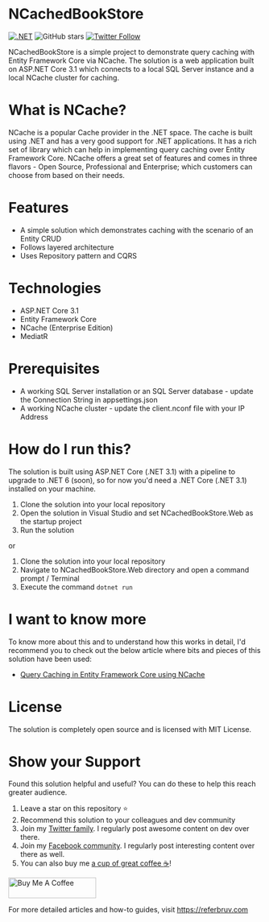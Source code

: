 # NCachedBookStore

[![.NET](https://github.com/referbruv/NCachedBookStore/actions/workflows/dotnet.yml/badge.svg)](https://github.com/referbruv/NCachedBookStore/actions/workflows/dotnet.yml)
![GitHub stars](https://img.shields.io/github/stars/referbruv/NCachedBookStore)
[![Twitter Follow](https://img.shields.io/twitter/follow/referbruv?style=social&label=follow)](https://twitter.com/referbruv)

NCachedBookStore is a simple project to demonstrate query caching with Entity Framework Core via NCache. The solution is a web application built on ASP.NET Core 3.1 which connects to a local SQL Server instance and a local NCache cluster for caching.

# What is NCache?

NCache is a popular Cache provider in the .NET space. The cache is built using .NET and has a very good support for .NET applications. It has a rich set of library which can help in implementing query caching over Entity Framework Core. NCache offers a great set of features and comes in three flavors - Open Source, Professional and Enterprise; which customers can choose from based on their needs.

# Features

* A simple solution which demonstrates caching with the scenario of an Entity CRUD
* Follows layered architecture
* Uses Repository pattern and CQRS

# Technologies

* ASP.NET Core 3.1
* Entity Framework Core
* NCache (Enterprise Edition)
* MediatR

# Prerequisites

* A working SQL Server installation or an SQL Server database - update the Connection String in appsettings.json
* A working NCache cluster - update the client.nconf file with your IP Address 

# How do I run this?

The solution is built using ASP.NET Core (.NET 3.1) with a pipeline to upgrade to .NET 6 (soon), so for now you'd need a .NET Core (.NET 3.1) installed on your machine.

1. Clone the solution into your local repository
2. Open the solution in Visual Studio and set NCachedBookStore.Web as the startup project
3. Run the solution

or

1. Clone the solution into your local repository
2. Navigate to NCachedBookStore.Web directory and open a command prompt / Terminal 
3. Execute the command `dotnet run`

# I want to know more

To know more about this and to understand how this works in detail, I'd recommend you to check out the below article where bits and pieces of this solution have been used:

* [Query Caching in Entity Framework Core using NCache ](https://referbruv.com/blog/posts/query-caching-in-entity-framework-core-using-ncache)

# License

The solution is completely open source and is licensed with MIT License.

# Show your Support 

Found this solution helpful and useful? You can do these to help this reach greater audience.

1. Leave a star on this repository :star:
2. Recommend this solution to your colleagues and dev community
3. Join my [Twitter family](https://twitter.com/referbruv). I regularly post awesome content on dev over there.
4. Join my [Facebook community](https://www.facebook.com/referbruv). I regularly post interesting content over there as well.
5. You can also buy me [a cup of great coffee :coffee:](https://www.buymeacoffee.com/referbruv)!

<a href="https://www.buymeacoffee.com/referbruv" target="_blank"><img src="https://cdn.buymeacoffee.com/buttons/default-orange.png" alt="Buy Me A Coffee" height="41" width="174"></a>

For more detailed articles and how-to guides, visit https://referbruv.com
